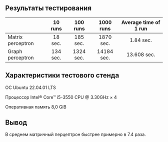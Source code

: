 ## Результаты тестирования
|  | 10 runs | 100 runs| 1000 runs | Average time of 1 run |
| ------------- | :-----: | :-----: | :-----: | :-----: | 
| Matrix perceptron | 18 sec. | 185 sec. | 1870 sec. | 1.84 sec. |
| Graph perceptron | 134 sec. | 1324 sec. | 14184 sec. | 13.608 sec. |

## Характеристики тестового стенда

OC Ubuntu 22.04.01 LTS

Процессор Intel® Core™ i5-3550 CPU @ 3.30GHz × 4

Оперативная память 8,0 GiB

## Вывод
В среднем матричный перцептрон быстрее примерно в 7.4 раза.
